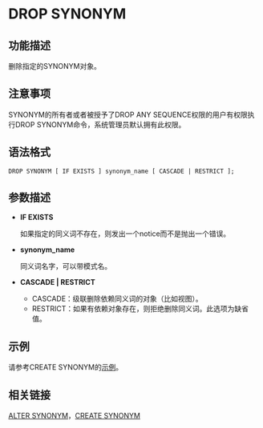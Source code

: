 # DROP SYNONYM<a name="ZH-CN_TOPIC_0289900036"></a>

## 功能描述<a name="zh-cn_topic_0283137394_zh-cn_topic_0237122151_zh-cn_topic_0059778429_s99b7590244bd4c1ab904f72cfc2cc9a0"></a>

删除指定的SYNONYM对象。

## 注意事项<a name="zh-cn_topic_0283137394_zh-cn_topic_0237122151_zh-cn_topic_0059778429_s930f5a4f83c6409d88e8b3f1cb94b164"></a>

SYNONYM的所有者或者被授予了DROP ANY SEQUENCE权限的用户有权限执行DROP SYNONYM命令，系统管理员默认拥有此权限。

## 语法格式<a name="zh-cn_topic_0283137394_zh-cn_topic_0237122151_zh-cn_topic_0059778429_s9b11702dc40d417f95cd9eec3970b4d1"></a>

```
DROP SYNONYM [ IF EXISTS ] synonym_name [ CASCADE | RESTRICT ];
```

## 参数描述<a name="zh-cn_topic_0283137394_zh-cn_topic_0237122151_zh-cn_topic_0059778429_sb1cba40c50ea4d648126cedd1ac258ff"></a>

-   **IF EXISTS**

    如果指定的同义词不存在，则发出一个notice而不是抛出一个错误。

-   **synonym\_name**

    同义词名字，可以带模式名。

-   **CASCADE | RESTRICT**
    -   CASCADE：级联删除依赖同义词的对象（比如视图）。
    -   RESTRICT：如果有依赖对象存在，则拒绝删除同义词。此选项为缺省值。


## 示例<a name="zh-cn_topic_0283137394_zh-cn_topic_0237122151_zh-cn_topic_0059778429_s029ee990ffb541b389848c4b246ecfcb"></a>

请参考CREATE SYNONYM的[示例](CREATE-SYNONYM.md#zh-cn_topic_0283136599_zh-cn_topic_0237122116_section1853433744413)。

## 相关链接<a name="zh-cn_topic_0283137394_zh-cn_topic_0237122151_zh-cn_topic_0059778429_sc10e825d28c44222b38ad09aeaa385d2"></a>

[ALTER SYNONYM](ALTER-SYNONYM.md)，[CREATE SYNONYM](CREATE-SYNONYM.md)

